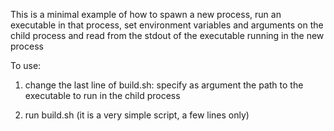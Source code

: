 This is a minimal example of how to spawn a new process, run an executable in that process, set environment variables and arguments on the child process and read from the stdout of the executable running in the new process

To use:
1. change the last line of build.sh: specify as argument the path to the executable to run in the child process

2. run build.sh (it is a very simple script, a few lines only)
